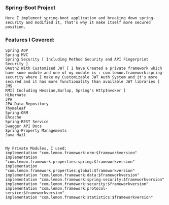 ### Spring-Boot Project

    Here I implement spring-boot application and breaking down spring-security and modified it, That's why it make itself more secured position.
    
### Features I Covered:
    Spring AOP
    Spring MVC
    Spring Security [ Including Method Security and API Fingerprint Security ]
    OAuth2 With Customized JWT [ I have Created a private framework which have some module and one of my module is : com.lemon.framework:spring-security where I make my Customizable JWT Auth System and it's more secured and it has more functionality than available JWT libraries ]
    JMS
    RMI[ Including Hessian,Burlap, Spring's HttpInvoker ]
    Hibernate
    JPA
    JPA-Data-Repository
    Thymeleaf
    Spring-ORM
    Ehcache
    Spring-REST Service
    Swagger API Docs
    Spring-Property Managements
    Java Mail
    
    
    My Private Modules, I used:
    implementation "com.lemon.framework:orm:$frameworkversion"
    implementation "com.lemon.framework.properties:spring:$frameworkversion"
    implementation "com.lemon.framework.properties:global:$frameworkversion"
    implementation "com.lemon.framework:data:$frameworkversion"
    implementation "com.lemon.framework:spring-security:$frameworkversion"
    implementation "com.lemon.framework:security:$frameworkversion"
    implementation "com.lemon.framework:protocol-service:$frameworkversion"
    implementation "com.lemon.framework:statistics:$frameworkversion"
